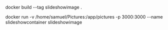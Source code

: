 docker build --tag slideshowimage .

docker run -v /home/samuel/Pictures:/app/pictures -p 3000:3000 --name slideshowcontainer slideshowimage

